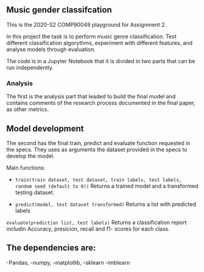 ## Music gender classifcation
This is the 2020-S2 COMP90049 playground for Assignment 2.

In this project the task is to perform music genre classification. Test different classification algorythms, experiment with different features, and analyse models through evaluation.

The code is in a Jupyter Notebook that it is divided in two parts that can be run independently.

### Analysis

The first is the analysis part that leaded to build the final model and contains comments of the research process documented in the final paper, as other metrics.

## Model development 
The second has the final train, predict and evaluate function requested in the specs. They uses as arguments the dataset provided in the specs to develop the model.

Main functions:
 - `train(train dataset, test dataset, train labels, test labels, random seed (default to 0))` 
Returns a trained model and a transformed testing dataset.

- `predict(model, test dataset transformed)`
Returns a list with predicted labels

`evaluate(prediction list, test labels)`
Returns a classification report includin Accuracy, presicion, recall and f1- scores for each class.

## The dependencies are:
-Pandas, 
-numpy, 
-matplotlib, 
-sklearn
-imblearn
